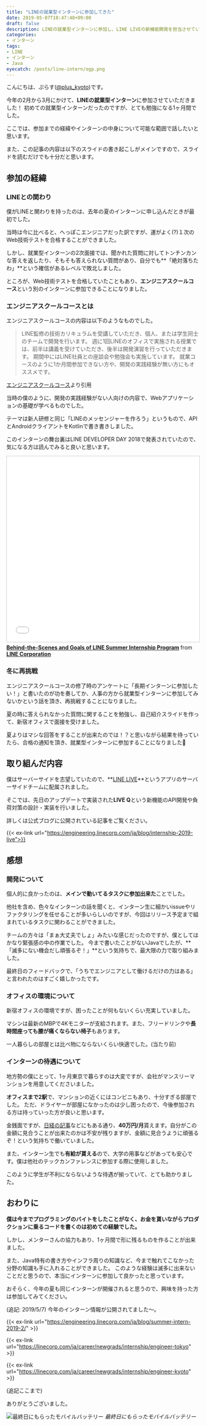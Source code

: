```yaml
---
title: "LINEの就業型インターンに参加してきた"
date: 2019-05-07T18:47:48+09:00
draft: false
description: LINEの就業型インターンに参加し、LINE LIVEの新機能開発を担当させていただきました。
categories:
- インターン
tags:
- LINE
- インターン
- Java
eyecatch: /posts/line-intern/ogp.png
---
```


こんにちは、ぷらす([@plus_kyoto](https://twitter.com/plus_kyoto))です。

今年の2月から3月にかけて、**LINEの就業型インターン**に参加させていただきました！
初めての就業型インターンだったのですが、とても勉強になる1ヶ月間でした。

ここでは、参加までの経緯やインターンの中身について可能な範囲で話したいと思います。


また、この記事の内容は以下のスライドの書き起こしがメインですので、スライドを読むだけでも十分だと思います。

<script async class="speakerdeck-embed" data-id="9f826c5c1d714d26a5a9e880d0a39369" data-ratio="1.77777777777778" src="//speakerdeck.com/assets/embed.js"></script>

<!--more-->

## 参加の経緯

### LINEとの関わり

僕がLINEと関わりを持ったのは、去年の夏のインターンに申し込んだときが最初でした。

当時は今に比べると、へっぽこエンジニアだった訳ですが、運がよく(?)１次のWeb技術テストを合格することができました。

しかし、就業型インターンの2次面接では、聞かれた質問に対してトンチンカンな答えを返したり、そもそも答えられない質問があり、自分でも**「絶対落ちたわ」**という確信があるレベルで敗北しました。

ところが、Web技術テストを合格していたこともあり、**エンジニアスクールコース**という別のインターンに参加できることになりました。

### エンジニアスクールコースとは

エンジニアスクールコースの内容は以下のようなものでした。

> LINE監修の技術カリキュラムを受講していただき、個人、または学生同士のチームで開発を行います。
週に1回LINEのオフィスで実施される授業では、前半は講義を受けていただき、後半は開発演習を行っていただきます。
期間中にはLINE社員との座談会や勉強会も実施しています。
就業コースのように1か月間参加できない方や、開発の実践経験が無い方にもオススメです。

[エンジニアスクールコース](https://linecorp.com/ja/career/newgrads/internship/school)より引用

当時の僕のように、開発の実践経験がない人向けの内容で、Webアプリケーションの基礎が学べるものでした。

テーマは新人研修と同じ「LINEのメッセンジャーを作ろう」というもので、APIとAndroidクライアントをKotlinで書き書きしました。

このインターンの舞台裏はLINE DEVELOPER DAY 2018で発表されていたので、気になる方は読んでみると良いと思います。

<iframe src="//www.slideshare.net/slideshow/embed_code/key/3Q0pPUmdoIrPuE" width="595" height="485" frameborder="0" marginwidth="0" marginheight="0" scrolling="no" style="border:1px solid #CCC; border-width:1px; margin-bottom:5px; max-width: 100%;" allowfullscreen> </iframe> <div style="margin-bottom:5px"> <strong> <a href="//www.slideshare.net/linecorp/behindthescenes-and-goals-of-line-summer-internship-program" title="Behind-the-Scenes and Goals of LINE Summer Internship Program" target="_blank">Behind-the-Scenes and Goals of LINE Summer Internship Program</a> </strong> from <strong><a href="https://www.slideshare.net/linecorp" target="_blank">LINE Corporation</a></strong> </div>

### 冬に再挑戦

エンジニアスクールコースの修了時のアンケートに「長期インターンに参加したい！」と書いたのが功を奏してか、人事の方から就業型インターンに参加してみないかという話を頂き、再挑戦することになりました。

夏の時に答えられなかった質問に関することを勉強し、自己紹介スライドを作って、新宿オフィスで面接を受けました。

夏よりはマシな回答をすることが出来たのでは！？と思いながら結果を待っていたら、合格の通知を頂き、就業型インターンに参加することになりました🎉


## 取り組んだ内容

僕はサーバーサイドを志望していたので、**[LINE LIVE](https://live.line.me/landing)**というアプリのサーバーサイドチームに配属されました。

そこでは、先日のアップデートで実装された**LIVE Q**という新機能のAPI開発や負荷対策の設計・実装を行いました。

詳しくは公式ブログに公開されている記事をご覧ください。


{{< ex-link url="https://engineering.linecorp.com/ja/blog/internship-2019-live">}}



## 感想

### 開発について

個人的に良かったのは、**メインで動いてるタスクに参加出来た**ことでした。

他社を含め、色々なインターンの話を聞くと、インターン生に細かいissueやリファクタリングを任せることが多いらしいのですが、今回はリリース予定まで組まれているタスクに関わることができました。

チームの方々は「まぁ大丈夫でしょ」みたいな感じだったのですが、僕としてはかなり緊張感の中の作業でした。
今まで書いたことがないJavaでしたが、**「滅多にない機会だし頑張るぞ！」**という気持ちで、最大限の力で取り組みました。

最終日のフィードバックで、「うちでエンジニアとして働けるだけの力はある」と言われたのはすごく嬉しかったです。

### オフィスの環境について

新宿オフィスの環境ですが、困ったことが何もないくらい充実していました。

マシンは最新のMBPで4Kモニターが支給されます。また、フリードリンクや**長時間座っても腰が痛くならない椅子**もあります。

一人暮らしの部屋とは比べ物にならないくらい快適でした。(当たり前)

### インターンの待遇について

地方勢の僕にとって、1ヶ月東京で暮らすのは大変ですが、会社がマンスリーマンションを用意してくださいました。

**オフィスまで2駅**で、マンションの近くにはコンビニもあり、十分すぎる部屋でした。
ただ、ドライヤーが部屋になかったのは少し困ったので、今後参加される方は持っていった方が良いと思います。

金銭面ですが、[日経の記事](https://style.nikkei.com/article/DGXMZO31143990Q8A530C1000000/)などにもある通り、**40万円/月**貰えます。自分がこの金額に見合うことが出来たのかは不安が残りますが、金額に見合うように頑張るぞ！という気持ちで働いていました。

また、インターン生でも**有給が貰える**ので、大学の用事などがあっても安心です。僕は他社のテックカンファレンスに参加する際に使用しました。

このように学生が不利にならないような待遇が揃っていて、とても助かりました。


## おわりに

**僕は今までプログラミングのバイトをしたことがなく、お金を貰いながらプロダクションに乗るコードを書くのは初めての経験でした。**

しかし、メンターさんの協力もあり、1ヶ月間で形に残るものを作ることが出来ました。

また、Java特有の書き方やインフラ周りの知識など、今まで触れてこなかった分野の知識も手に入れることができました。
このような経験は滅多に出来ないことだと思うので、本当にインターンに参加して良かったと思っています。

おそらく、今年の夏も同じインターンが開催されると思うので、興味を持った方は参加してみてください。

(追記: 2019/5/7)
今年のインターン情報が公開されてました〜。

{{< ex-link url="https://engineering.linecorp.com/ja/blog/summer-intern-2019-2/" >}}

{{< ex-link url="https://linecorp.com/ja/career/newgrads/internship/engineer-tokyo" >}}

{{< ex-link url="https://linecorp.com/ja/career/newgrads/internship/engineer-kyoto" >}}



(追記ここまで)

ありがとうございました。

![最終日にもらったモバイルバッテリー](./battery.jpg)
_最終日にもらったモバイルバッテリー_
